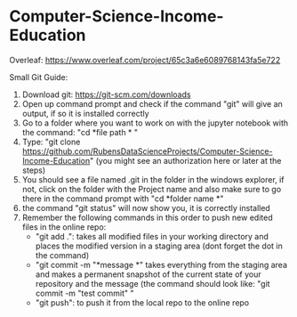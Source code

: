 # Computer-Science-Income-Education
Overleaf: https://www.overleaf.com/project/65c3a6e6089768143fa5e722

Small Git Guide:
1. Download git: https://git-scm.com/downloads
2. Open up command prompt and check if the command "git" will give an output, if so it is installed correctly
3. Go to a folder where you want to work on with the jupyter notebook with the command: "cd *file path * "
4. Type: "git clone https://github.com/RubensDataScienceProjects/Computer-Science-Income-Education" (you might see an authorization here or later at the steps)
5. You should see a file named .git in the folder in the windows explorer, if not, click on the folder with the Project name and also make sure to go there in the command prompt with "cd *folder name *"
6. the command "git status" will now show you, it is correctly installed
7. Remember the following commands in this order to push new edited files in the online repo:
   * "git add .": takes all modified files in your working directory and places the modified version in a staging area (dont forget the dot in the command)
   * "git commit -m "*message *" takes everything from the staging area and makes a permanent snapshot of the current state of your repository and the message (the command should look like: "git commit -m "test commit" "
   * "git push": to push it from the local repo to the online repo
